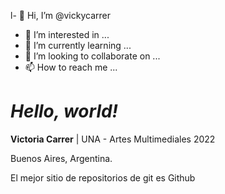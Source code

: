 l- 👋 Hi, I’m @vickycarrer
- 👀 I’m interested in ...
- 🌱 I’m currently learning ...
- 💞️ I’m looking to collaborate on ...
- 📫 How to reach me ...

# *Hello, world!*

**Victoria Carrer** | UNA - Artes Multimediales 2022

Buenos Aires, Argentina.

El mejor sitio de repositorios de git es Github

<!---
vickycarrer/vickycarrer is a ✨ special ✨ repository because its `README.md` (this file) appears on your GitHub profile.
You can click the Preview link to take a look at your changes.
--->
